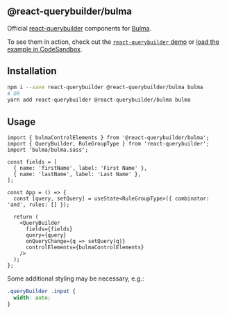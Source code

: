 ## @react-querybuilder/bulma

Official [react-querybuilder](https://npmjs.com/package/react-querybuilder) components for [Bulma](https://bulma.io/).

To see them in action, check out the [`react-querybuilder` demo](https://react-querybuilder.js.org/react-querybuilder/#style=bulma) or [load the example in CodeSandbox](https://codesandbox.io/s/github/react-querybuilder/react-querybuilder/tree/main/examples/bulma).

## Installation

```bash
npm i --save react-querybuilder @react-querybuilder/bulma bulma
# OR
yarn add react-querybuilder @react-querybuilder/bulma bulma
```

## Usage

```tsx
import { bulmaControlElements } from '@react-querybuilder/bulma';
import { QueryBuilder, RuleGroupType } from 'react-querybuilder';
import 'bulma/bulma.sass';

const fields = [
  { name: 'firstName', label: 'First Name' },
  { name: 'lastName', label: 'Last Name' },
];

const App = () => {
  const [query, setQuery] = useState<RuleGroupType>({ combinator: 'and', rules: [] });

  return (
    <QueryBuilder
      fields={fields}
      query={query}
      onQueryChange={q => setQuery(q)}
      controlElements={bulmaControlElements}
    />
  );
};
```

Some additional styling may be necessary, e.g.:

```css
.queryBuilder .input {
  width: auto;
}
```
